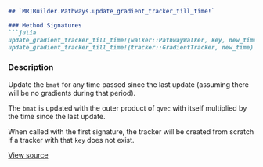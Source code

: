 ```markdown
## `MRIBuilder.Pathways.update_gradient_tracker_till_time!`

### Method Signatures
```julia
update_gradient_tracker_till_time!(walker::PathwayWalker, key, new_time)
update_gradient_tracker_till_time!(tracker::GradientTracker, new_time)
```

### Description
Update the `bmat` for any time passed since the last update (assuming there will be no gradients during that period).

The `bmat` is updated with the outer product of `qvec` with itself multiplied by the time since the last update.

When called with the first signature, the tracker will be created from scratch if a tracker with that `key` does not exist.

[View source](https://git.fmrib.ox.ac.uk/ndcn0236/MRIBuilder.jl/-/tree/232eca241998cb0f1dcb2b58947141f9987592e9/src/pathways.jl#L373-L382)
```
